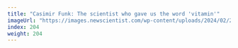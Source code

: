 ```yaml
---
title: "Casimir Funk: The scientist who gave us the word 'vitamin'"
imageUrl: "https://images.newscientist.com/wp-content/uploads/2024/02/23122319/SEI_192870410.jpg?width=788"
index: 204
weight: 204
---
```

